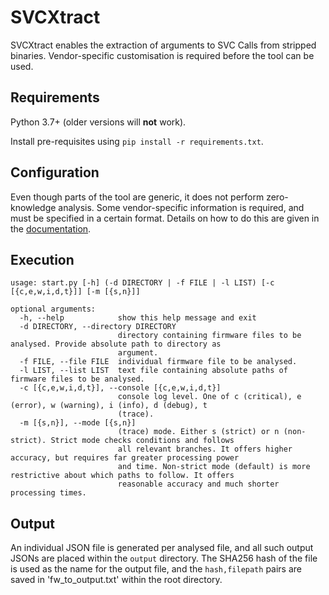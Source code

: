# SVCXtract
SVCXtract enables the extraction of arguments to SVC Calls from stripped binaries. Vendor-specific customisation is required before the tool can be used.


## Requirements
Python 3.7+ (older versions will **not** work).

Install pre-requisites using `pip install -r requirements.txt`.

## Configuration
Even though parts of the tool are generic, it does not perform zero-knowledge analysis. Some vendor-specific information is required, and must be specified in a certain format. Details on how to do this are given in the [documentation](docs/vendor-config.md).


## Execution
```
usage: start.py [-h] (-d DIRECTORY | -f FILE | -l LIST) [-c [{c,e,w,i,d,t}]] [-m [{s,n}]]

optional arguments:
  -h, --help            show this help message and exit
  -d DIRECTORY, --directory DIRECTORY
                        directory containing firmware files to be analysed. Provide absolute path to directory as
                        argument.
  -f FILE, --file FILE  individual firmware file to be analysed.
  -l LIST, --list LIST  text file containing absolute paths of firmware files to be analysed.
  -c [{c,e,w,i,d,t}], --console [{c,e,w,i,d,t}]
                        console log level. One of c (critical), e (error), w (warning), i (info), d (debug), t
                        (trace).
  -m [{s,n}], --mode [{s,n}]
                        (trace) mode. Either s (strict) or n (non-strict). Strict mode checks conditions and follows
                        all relevant branches. It offers higher accuracy, but requires far greater processing power
                        and time. Non-strict mode (default) is more restrictive about which paths to follow. It offers
                        reasonable accuracy and much shorter processing times.
```


## Output
An individual JSON file is generated per analysed file, and all such output JSONs are placed within the `output` directory. The SHA256 hash of the file is used as the name for the output file, and the `hash,filepath` pairs are saved in 'fw_to_output.txt' within the root directory.